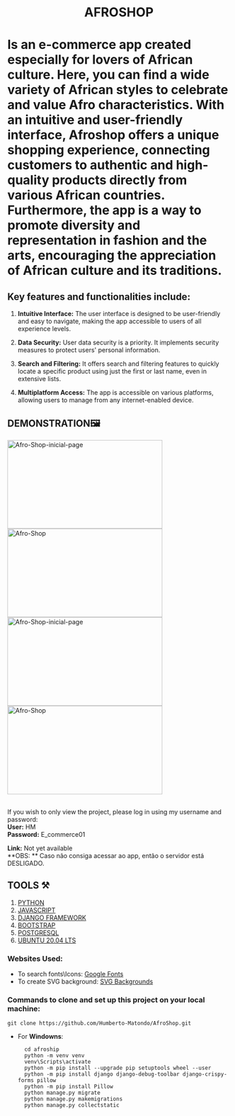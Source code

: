 <h1 align="center">AFROSHOP<h1>
  Is an e-commerce app created especially for lovers of African culture. Here, you can find a wide variety of African styles to celebrate and value Afro characteristics. With an intuitive and user-friendly interface, Afroshop offers a unique shopping experience, connecting customers 
  to authentic and high-quality products directly from various African countries. Furthermore, the app is a way to promote diversity and representation in fashion and the arts, encouraging the appreciation of African culture and its traditions.

<h2>Key features and functionalities include:</h2>

1. **Intuitive Interface:** The user interface is designed to be user-friendly and easy to navigate, making the app accessible to users of all experience levels.

2. **Data Security:** User data security is a priority. It implements security measures to protect users' personal information.

3. **Search and Filtering:** It offers search and filtering features to quickly locate a specific product using just the first or last name, even in extensive lists.

4. **Multiplatform Access:** The app is accessible on various platforms, allowing users to manage from any internet-enabled device.

<h2>DEMONSTRATION🖼️</h2>

  <div>
    <img src="https://i.ibb.co/KDLbTns/Afro-Shop2.png" alt="Afro-Shop-inicial-page" width="350" height="200"/>
    <img src="https://i.ibb.co/djfCCcS/Afro-Shop1.png" alt="Afro-Shop"  width="350" height="200" />
    <img src="https://i.ibb.co/KDLbTns/Afro-Shop2.png" alt="Afro-Shop-inicial-page" width="350" height="200"/>
    <img src="https://i.ibb.co/djfCCcS/Afro-Shop1.png" alt="Afro-Shop"  width="350" height="200" />
  </div>
  
  <br>
  
  If you wish to only view the project, please log in using my username and password:<br/>
  **User:** HM <br/>
  **Password:** E_commerce01

  **Link:** Not yet available <br/>
  **OBS: ** Caso não consiga acessar ao app, então o servidor está DESLIGADO.

    
  <h2>TOOLS ⚒️</h2>
  
  1. <a href="https://www.python.org">PYTHON</a>
  3. <a href="https://www.javascript.com">JAVASCRIPT</a>
  4. <a href="https://www.djangoproject.com">DJANGO FRAMEWORK</a>
  5. <a href="https://getbootstrap.com">BOOTSTRAP</a>
  6. <a href="https://www.postgresql.org">POSTGRESQL</a>
  7. <a href="https://releases.ubuntu.com/focal/">UBUNTU 20.04 LTS</a>


  <h3>Websites Used:</h3>

  - To search fonts\Icons: <a href="https://fonts.google.com">Google Fonts</a>
  - To create SVG background: <a href="https://www.svgbackgrounds.com">SVG Backgrounds</a>

  <h3>Commands to clone and set up this project on your local machine:</h3>

    git clone https://github.com/Humberto-Matondo/AfroShop.git
  
  - For **Windowns**:
    
          cd afroship
          python -m venv venv
          venv\Scripts\activate
          python -m pip install --upgrade pip setuptools wheel --user
          python -m pip install django django-debug-toolbar django-crispy-forms pillow
          python -m pip install Pillow  
          python manage.py migrate
          python manage.py makemigrations
          python manage.py collectstatic
 

  

